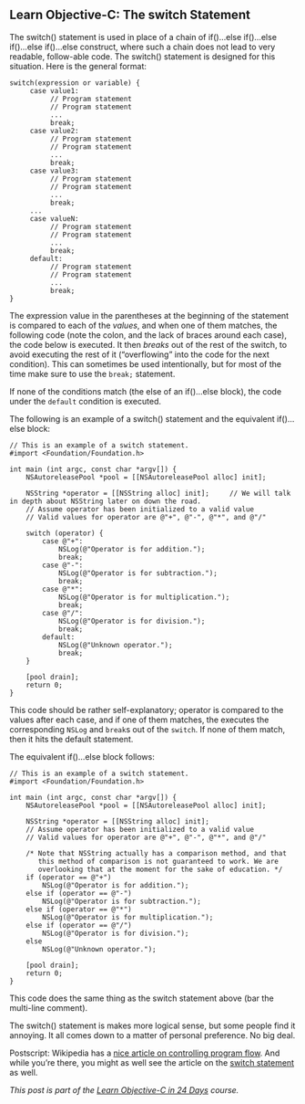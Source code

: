 ## Learn Objective-C: The switch Statement

The switch() statement is used in place of a chain of if()…else if()…else if()…else if()…else construct, where such a chain does not lead to very readable, follow-able code. The switch() statement is designed for this situation. Here is the general format:

```objc
switch(expression or variable) {
     case value1:
          // Program statement
          // Program statement
          ...
          break;
     case value2:
          // Program statement
          // Program statement
          ...
          break;
     case value3:
          // Program statement
          // Program statement
          ...
          break;
     ...
     case valueN:
          // Program statement
          // Program statement
          ...
          break;
     default:
          // Program statement
          // Program statement
          ...
          break;
}
```

The expression value in the parentheses at the beginning of the statement is compared to each of the *values*, and when one of them matches, the following code (note the colon, and the lack of braces around each case), the code below is executed. It then *breaks* out of the rest of the switch, to avoid executing the rest of it (“overflowing” into the code for the next condition). This can sometimes be used intentionally, but for most of the time make sure to use the `break;` statement.

If none of the conditions match (the else of an if()…else block), the code under the `default` condition is executed.

The following is an example of a switch() statement and the equivalent if()…else block:

```objc
// This is an example of a switch statement.
#import <Foundation/Foundation.h>

int main (int argc, const char *argv[]) {
    NSAutoreleasePool *pool = [[NSAutoreleasePool alloc] init];

    NSString *operator = [[NSString alloc] init];     // We will talk in depth about NSString later on down the road.
    // Assume operator has been initialized to a valid value
    // Valid values for operator are @"+", @"-", @"*", and @"/"

    switch (operator) {
        case @"+":
            NSLog(@"Operator is for addition.");
            break;
        case @"-":
            NSLog(@"Operator is for subtraction.");
            break;
        case @"*":
            NSLog(@"Operator is for multiplication.");
            break;
        case @"/":
            NSLog(@"Operator is for division.");
            break;
        default:
            NSLog(@"Unknown operator.");
            break;
    }

    [pool drain];
    return 0;
}
```

This code should be rather self-explanatory; operator is compared to the values after each case, and if one of them matches, the executes the corresponding `NSLog` and `break`s out of the `switch`. If none of them match, then it hits the default statement.

The equivalent if()…else block follows:

```objc
// This is an example of a switch statement.
#import <Foundation/Foundation.h>

int main (int argc, const char *argv[]) {
    NSAutoreleasePool *pool = [[NSAutoreleasePool alloc] init];

    NSString *operator = [[NSString alloc] init];
    // Assume operator has been initialized to a valid value
    // Valid values for operator are @"+", @"-", @"*", and @"/"

    /* Note that NSString actually has a comparison method, and that
       this method of comparison is not guaranteed to work. We are
       overlooking that at the moment for the sake of education. */
    if (operator == @"+")
        NSLog(@"Operator is for addition.");
    else if (operator == @"-")
        NSLog(@"Operator is for subtraction.");
    else if (operator == @"*")
        NSLog(@"Operator is for multiplication.");
    else if (operator == @"/")
        NSLog(@"Operator is for division.");
    else
        NSLog(@"Unknown operator.");
    
    [pool drain];
    return 0;
}
```

This code does the same thing as the switch statement above (bar the multi-line comment).

The switch() statement is makes more logical sense, but some people find it annoying. It all comes down to a matter of personal preference. No big deal.

Postscript: Wikipedia has a [nice article on controlling program flow](https://wikipedia.org/wiki/Control_flow). And while you’re there, you might as well see the article on the [switch statement](https://wikipedia.org/wiki/Switch_statement) as well.

*This post is part of the [Learn Objective-C in 24 Days](38.md) course.*
